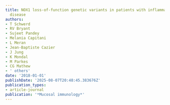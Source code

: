 ```yaml
---
title: NOX1 loss-of-function genetic variants in patients with inflammatory bowel
  disease
authors:
- T Schwerd
- RV Bryant
- Sujeet Pandey
- Melania Capitani
- L Meran
- Jean-Baptiste Cazier
- J Jung
- K Mondal
- M Parkes
- CG Mathew
- ' others'
date: '2018-01-01'
publishDate: '2025-08-07T20:48:45.383676Z'
publication_types:
- article-journal
publication: '*Mucosal immunology*'
---
```


